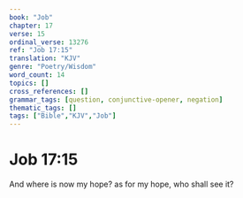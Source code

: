 ```yaml
---
book: "Job"
chapter: 17
verse: 15
ordinal_verse: 13276
ref: "Job 17:15"
translation: "KJV"
genre: "Poetry/Wisdom"
word_count: 14
topics: []
cross_references: []
grammar_tags: [question, conjunctive-opener, negation]
thematic_tags: []
tags: ["Bible","KJV","Job"]
---
```


# Job 17:15

And where is now my hope? as for my hope, who shall see it?
